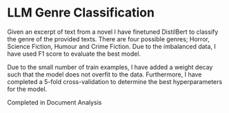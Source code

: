 # LLM Genre Classification

Given an excerpt of text from a novel I have finetuned DistilBert to classify the genre of the provided texts. There are four possible genres; Horror, Science Fiction, Humour and Crime Fiction. Due to the imbalanced data, I have used F1 score to evaluate the best model.

Due to the small number of train examples, I have added a weight decay such that the model does not overfit to the data. Furthermore, I have completed a 5-fold cross-validation to determine the best hyperparameters for the model.

Completed in Document Analysis
